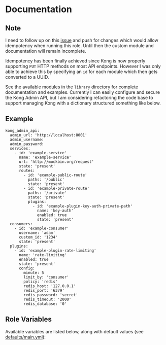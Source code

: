 # Documentation

## Note

I need to follow up on this [issue](https://github.com/Kong/getkong.org/issues/617) and push for changes which
would allow idempotency when running this role. Until then the custom module and documentation will remain incomplete.

Idempotency has been finally achieved since Kong is now properly supporting `PUT` HTTP methods on most API endpoints.
However I was only able to achieve this by specifying an `id` for each module which then gets converted to a UUID.

See the available modules in the `library` directory for complete documentation and examples. Currently I can easily
configure and secure the Kong Admin API, but I am considering refactoring the code base to support managing Kong with
a dictionary structured something like below.

## Example

```
kong_admin_api:
  admin_url: 'http://localhost:8001'
  admin_username:
  admin_password:
  services:
    - id: 'example-service'
      name: 'example-service'
      url: 'http://mockbin.org/request'
      state: 'present'
      routes:
        - id: 'example-public-route'
          paths: '/public'
          state: 'present'
        - id: 'example-private-route'
          paths: '/private'
          state: 'present'
          plugins:
            - id: 'example-plugin-key-auth-private-path'
              name: 'key-auth'
              enabled: true
              state: 'present'
  consumers:
    - id: 'example-consumer'
      username: 'adam'
      custom_id: '1234'
      state: 'present'
  plugins:
    - id: 'example-plugin-rate-limiting'
      name: 'rate-limiting'
      enabled: true
      state: 'present'
      config:
        minute: 5
        limit_by: 'consumer'
        policy: 'redis'
        redis_host: '127.0.0.1'
        redis_port: '6379'
        redis_password: 'secret'
        redis_timeout: '2000'
        redis_database: '0'
```

## Role Variables

Available variables are listed below, along with default values (see [defaults/main.yml](/defaults/main.yml)):

